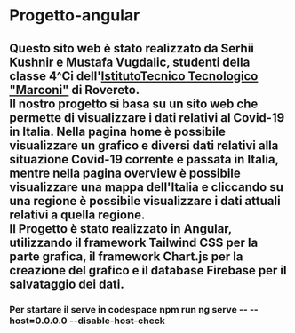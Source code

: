 # Progetto-angular
## Questo sito web è stato realizzato da <b>Serhii Kushnir e Mustafa Vugdalic</b>, studenti della classe 4^Ci dell'<b><a class="hover:text-red-500" href="https://www.marconirovereto.it/">IstitutoTecnico Tecnologico "Marconi"</a></b> di Rovereto.<br> Il nostro progetto si basa su un sito web che permette di visualizzare i dati relativi al Covid-19 in Italia. Nella pagina home è possibile visualizzare un grafico e diversi dati relativi alla situazione Covid-19 corrente e passata in Italia, mentre nella pagina overview è possibile visualizzare una mappa dell'Italia e cliccando su una regione è possibile visualizzare i dati attuali relativi a quella regione. <br> Il Progetto è stato realizzato in Angular, utilizzando il framework Tailwind CSS per la parte grafica, il framework Chart.js per la creazione del grafico e il database Firebase per il salvataggio dei dati.
### Per startare il serve in codespace npm run ng serve -- --host=0.0.0.0 --disable-host-check
